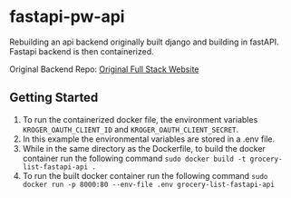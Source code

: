 # fastapi-pw-api
Rebuilding an api backend originally built django and building in fastAPI. Fastapi backend is then containerized.

Original Backend Repo: [Original Full Stack Website](https://github.com/Cole-T-Harris/Django-FullStack-Website)

## Getting Started
1. To run the containerized docker file, the environment variables `KROGER_OAUTH_CLIENT_ID` and `KROGER_OAUTH_CLIENT_SECRET`.
2. In this example the environmental variables are stored in a .env file.
3. While in the same directory as the Dockerfile, to build the docker container run the following command `sudo docker build -t grocery-list-fastapi-api .` 
4. To run the built docker container run the following command `sudo docker run -p 8000:80 --env-file .env grocery-list-fastapi-api`
